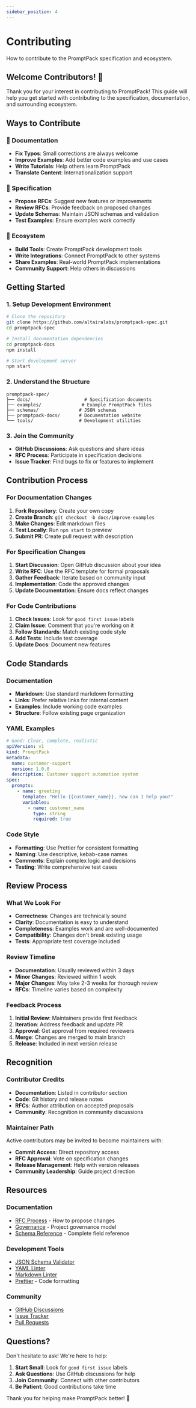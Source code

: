 ```yaml
---
sidebar_position: 4
---
```


# Contributing

How to contribute to the PromptPack specification and ecosystem.

## Welcome Contributors! 🎉

Thank you for your interest in contributing to PromptPack! This guide will help you get started with contributing to the specification, documentation, and surrounding ecosystem.

## Ways to Contribute

### 📝 Documentation

- **Fix Typos**: Small corrections are always welcome
- **Improve Examples**: Add better code examples and use cases
- **Write Tutorials**: Help others learn PromptPack
- **Translate Content**: Internationalization support

### 🔧 Specification

- **Propose RFCs**: Suggest new features or improvements
- **Review RFCs**: Provide feedback on proposed changes
- **Update Schemas**: Maintain JSON schemas and validation
- **Test Examples**: Ensure examples work correctly

### 🌟 Ecosystem

- **Build Tools**: Create PromptPack development tools
- **Write Integrations**: Connect PromptPack to other systems
- **Share Examples**: Real-world PromptPack implementations
- **Community Support**: Help others in discussions

## Getting Started

### 1. Setup Development Environment

```bash
# Clone the repository
git clone https://github.com/altairalabs/promptpack-spec.git
cd promptpack-spec

# Install documentation dependencies
cd promptpack-docs
npm install

# Start development server
npm start
```

### 2. Understand the Structure

```
promptpack-spec/
├── docs/                    # Specification documents
├── examples/               # Example PromptPack files
├── schemas/               # JSON schemas
├── promptpack-docs/       # Documentation website
└── tools/                 # Development utilities
```

### 3. Join the Community

- **GitHub Discussions**: Ask questions and share ideas
- **RFC Process**: Participate in specification decisions
- **Issue Tracker**: Find bugs to fix or features to implement

## Contribution Process

### For Documentation Changes

1. **Fork Repository**: Create your own copy
2. **Create Branch**: `git checkout -b docs/improve-examples`
3. **Make Changes**: Edit markdown files
4. **Test Locally**: Run `npm start` to preview
5. **Submit PR**: Create pull request with description

### For Specification Changes

1. **Start Discussion**: Open GitHub discussion about your idea
2. **Write RFC**: Use the RFC template for formal proposals
3. **Gather Feedback**: Iterate based on community input
4. **Implementation**: Code the approved changes
5. **Update Documentation**: Ensure docs reflect changes

### For Code Contributions

1. **Check Issues**: Look for `good first issue` labels
2. **Claim Issue**: Comment that you're working on it
3. **Follow Standards**: Match existing code style
4. **Add Tests**: Include test coverage
5. **Update Docs**: Document new features

## Code Standards

### Documentation

- **Markdown**: Use standard markdown formatting
- **Links**: Prefer relative links for internal content
- **Examples**: Include working code examples
- **Structure**: Follow existing page organization

### YAML Examples

```yaml
# Good: Clear, complete, realistic
apiVersion: v1
kind: PromptPack
metadata:
  name: customer-support
  version: 1.0.0
  description: Customer support automation system
spec:
  prompts:
    - name: greeting
      template: "Hello {{customer_name}}, how can I help you?"
      variables:
        - name: customer_name
          type: string
          required: true
```

### Code Style

- **Formatting**: Use Prettier for consistent formatting
- **Naming**: Use descriptive, kebab-case names
- **Comments**: Explain complex logic and decisions
- **Testing**: Write comprehensive test cases

## Review Process

### What We Look For

- **Correctness**: Changes are technically sound
- **Clarity**: Documentation is easy to understand
- **Completeness**: Examples work and are well-documented
- **Compatibility**: Changes don't break existing usage
- **Tests**: Appropriate test coverage included

### Review Timeline

- **Documentation**: Usually reviewed within 3 days
- **Minor Changes**: Reviewed within 1 week
- **Major Changes**: May take 2-3 weeks for thorough review
- **RFCs**: Timeline varies based on complexity

### Feedback Process

1. **Initial Review**: Maintainers provide first feedback
2. **Iteration**: Address feedback and update PR
3. **Approval**: Get approval from required reviewers
4. **Merge**: Changes are merged to main branch
5. **Release**: Included in next version release

## Recognition

### Contributor Credits

- **Documentation**: Listed in contributor section
- **Code**: Git history and release notes
- **RFCs**: Author attribution on accepted proposals
- **Community**: Recognition in community discussions

### Maintainer Path

Active contributors may be invited to become maintainers with:
- **Commit Access**: Direct repository access
- **RFC Approval**: Vote on specification changes
- **Release Management**: Help with version releases
- **Community Leadership**: Guide project direction

## Resources

### Documentation

- [RFC Process](/docs/processes/rfc-process) - How to propose changes
- [Governance](/docs/processes/governance) - Project governance model
- [Schema Reference](/docs/spec/schema-reference) - Complete field reference

### Development Tools

- [JSON Schema Validator](https://github.com/ajv-validator/ajv)
- [YAML Linter](https://yamllint.readthedocs.io/)
- [Markdown Linter](https://github.com/markdownlint/markdownlint)
- [Prettier](https://prettier.io/) - Code formatting

### Community

- [GitHub Discussions](https://github.com/altairalabs/promptpack-spec/discussions)
- [Issue Tracker](https://github.com/altairalabs/promptpack-spec/issues)
- [Pull Requests](https://github.com/altairalabs/promptpack-spec/pulls)

## Questions?

Don't hesitate to ask! We're here to help:

1. **Start Small**: Look for `good first issue` labels
2. **Ask Questions**: Use GitHub discussions for help
3. **Join Community**: Connect with other contributors
4. **Be Patient**: Good contributions take time

Thank you for helping make PromptPack better! 🚀

